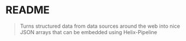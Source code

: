 # README

> Turns structured data from data sources around the web into nice JSON arrays that can be embedded using Helix-Pipeline

